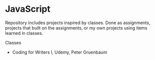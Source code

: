 # JavaScript
Repository includes projects inspired by classes. Done as assignments, projects that built on the assignments, or my own projects using items learned in classes.

Classes
* Coding for Writers I, Udemy, Peter Gruenbaum